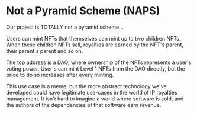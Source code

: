 # Not a Pyramid Scheme (NAPS)

Our project is TOTALLY not a pyramid scheme...

Users can mint NFTs that themselves can mint up to two children NFTs. When these children NFTs sell, royalties are earned by the NFT's parent, their parent's parent and so on.

The top address is a DAO, where ownership of the NFTs represents a user's voting power. User's can mint Level 1 NFTs from the DAO directly, but the price to do so increases after every minting.

This use case is a meme, but the more abstract technology we've developed could have legitimate use-cases in the world of IP royalties management. It isn't hard to imagine a world where software is sold, and the authors of the dependencies of that software earn revenue.